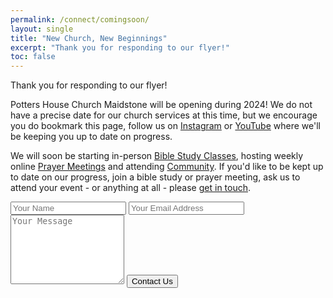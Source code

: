 ```yaml
---
permalink: /connect/comingsoon/
layout: single
title: "New Church, New Beginnings"
excerpt: "Thank you for responding to our flyer!"
toc: false
---
```


Thank you for responding to our flyer!

Potters House Church Maidstone will be opening during 2024!  We do not have a precise date for our church services at this time, but we encourage you do bookmark this page, follow us on [Instagram](https://instagram.com/@phcmaidstone) or [YouTube](https://youtube.com/@phcmaidstone) where we'll be keeping you up to date on progress.

We will soon be starting in-person [Bible Study Classes](/bible-study/), hosting weekly online [Prayer Meetings](/events/) and attending [Community](/events/).  If you'd like to be kept up to date on our progress, join a bible study or prayer meeting, ask us to attend your event - or anything at all - please [get in touch](mailto:hello@phcmaidstone.co.uk).

<form action="https://formsubmit.co/hello@phcmaidstone.co.uk" method="POST">
  <input type="text" name="name" placeholder="Your Name" required>
  <input type="email" name="email" placeholder="Your Email Address" required>
  <textarea placeholder="Your Message" name="message" rows="7"></textarea>
  <button type="submit" class="btn btn--primary">Contact Us</button>
</form>
